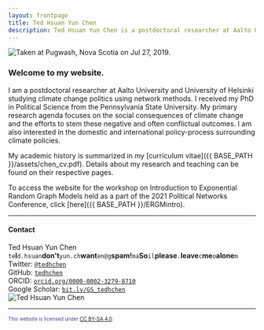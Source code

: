 ```yaml
---
layout: frontpage
title: Ted Hsuan Yun Chen
description: Ted Hsuan Yun Chen is a postdoctoral researcher at Aalto University and University of Helsinki.
---
```




<div class="container-narrownomargin">
<img src="../assets/pics/banners/pugwash_peacehall.jpg" 
		title= "Taken at Pugwash, Nova Scotia on Jul 27, 2019." alt="Taken at Pugwash, Nova Scotia on Jul 27, 2019."/>
</div>



### Welcome to my website.

I am a postdoctoral researcher at Aalto University and University of Helsinki studying climate change politics using network methods. I received my PhD in Political Science from the Pennsylvania State University. My primary research agenda focuses on the social consequences of climate change and the efforts to stem these negative and often conflictual outcomes. I am also interested in the domestic and international policy-process surrounding climate policies.

My academic history is summarized in my [curriculum vitae]({{ BASE_PATH }}/assets/chen_cv.pdf). Details about my research and teaching can be found on their respective pages.<br/>

To access the website for the workshop on Introduction to Exponential Random Graph Models held as a part of the 2021 Political Networks Conference, click [here]({{ BASE_PATH }}/ERGMintro).


---

<div class="container-narrownomargin">
    <div class="row-fluid">
        <div class="span7">
		<h4><a name="contact"></a>Contact</h4>
		<div class="row-fluid">
			<div class="span6">
				Ted Hsuan Yun Chen<br/>
				<div id="hide_email">
					<code>te</code><b>I</b><code>d.hsuan</code><b>don't</b><code>yun.ch</code><b>want</b><code>en@g</code><b>spam!</b><code>ma</code><b>So</b><code>il</code><b>please</b><code>.</code><b>leave</b><code>c</code><b>me</b><code>o</code><b>alone</b><code>m</code><br/>
				Twitter: <code><a href="https://twitter.com/tedhchen">@tedhchen</a></code><br/>
				</div>
			</div>
			<div class="span6">
				GitHub: <code><a href="https://github.com/tedhchen">tedhchen</a></code><br/>
				ORCID: <code><a href="https://orcid.org/0000-0002-3279-8710">orcid.org/0000-0002-3279-8710</a></code><br/>
				Google Scholar: <code><a href="http://bit.ly/GS_tedhchen">bit.ly/GS_tedhchen</a></code><br/>
			</div>
		</div>
        </div>
        <div class="span5">
            <img src="../assets/pics/chen_head_small.jpg"
                  title="Ted Hsuan Yun Chen" alt="Ted Hsuan Yun Chen"/>
        </div>
    </div>
</div>

---

<div class="container-narrownomargin pull-right">
  <font size="1" color="darkslateblue">This website is licensed under <a href="https://creativecommons.org/licenses/by-sa/4.0/">CC BY-SA 4.0</a>.</font>
</div>


